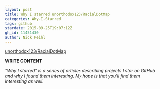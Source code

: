 ```yaml
---
layout: post
title: Why I starred unorthodox123/RacialDotMap
categories: Why-I-Starred
tags: github
stardate: 2015-09-25T19:07:12Z
gh_id: 11451430
author: Nick Peihl
---
```


[unorthodox123/RacialDotMap](star.repo.html_url)

**WRITE CONTENT**

*"Why I starred" is a series of articles describing projects I star on GitHub and why I found them interesting. My hope is that you'll find them interesting as well.*

